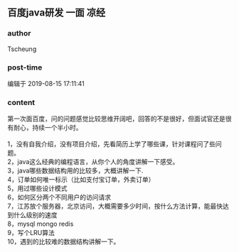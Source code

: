 ## 百度java研发 一面 凉经
### author 
Tscheung
### post-time 

编辑于  2019-08-15 17:11:41
### content 
<div class="post-topic-des nc-post-content">
 <div>
  第一次面百度，问的问题感觉比较思维开阔吧，回答的不是很好，但面试官还是很有耐心，持续一个半小时。
 </div>
 <div>
  <br/>
 </div>
 <div>
  1，没有自我介绍，没有项目介绍，先看简历上学了哪些课，针对课程问了些问题。
 </div>
 <div>
  2，java这么经典的编程语言，从你个人的角度讲解一下感受。
 </div>
 <div>
  3，java哪些数据结构用的比较多，大概讲解一下.
 </div>
 <div>
  4，订单如何唯一标示（比如支付宝订单，外卖订单）
 </div>
 <div>
  5，用过哪些设计模式
 </div>
 <div>
  6，如何区分两个不同用户的访问请求
 </div>
 <div>
  7，江苏放个服务器，北京访问，大概需要多少时间，按什么方法计算，能最快达到什么级别的速度
 </div>
 <div>
  8，mysql mongo redis
 </div>
 <div>
  9，写个LRU算法
 </div>
 <div>
  10，遇到的比较难的数据结构讲解一下。
 </div>
</div>
